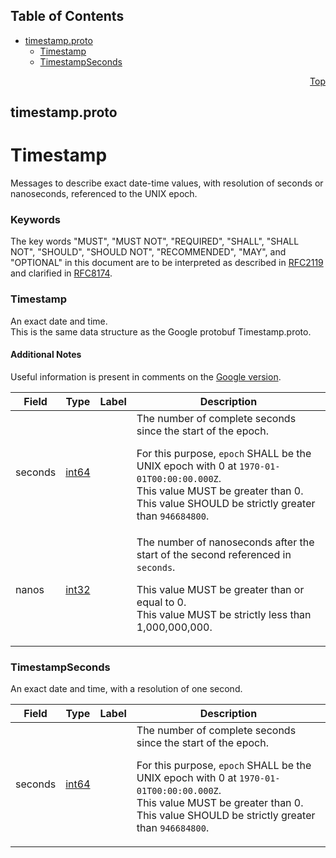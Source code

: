 ## Table of Contents

- [timestamp.proto](#timestamp-proto)
    - [Timestamp](#proto-Timestamp)
    - [TimestampSeconds](#proto-TimestampSeconds)
  



<a name="timestamp-proto"></a>
<p align="right"><a href="#top">Top</a></p>

## timestamp.proto
# Timestamp
Messages to describe exact date-time values, with resolution of seconds or
nanoseconds, referenced to the UNIX epoch.

### Keywords
The key words "MUST", "MUST NOT", "REQUIRED", "SHALL", "SHALL NOT",
"SHOULD", "SHOULD NOT", "RECOMMENDED", "MAY", and "OPTIONAL" in this
document are to be interpreted as described in
[RFC2119](https://www.ietf.org/rfc/rfc2119) and clarified in
[RFC8174](https://www.ietf.org/rfc/rfc8174).


<a name="proto-Timestamp"></a>

### Timestamp
An exact date and time.<br/>
This is the same data structure as the Google protobuf Timestamp.proto.

#### Additional Notes
Useful information is present in comments on the
[Google version](https://github.com/google/protobuf/blob/master/src/google/protobuf/timestamp.proto).


| Field | Type | Label | Description |
| ----- | ---- | ----- | ----------- |
| seconds | [int64](#int64) |  | The number of complete seconds since the start of the epoch. <p> For this purpose, `epoch` SHALL be the UNIX epoch with 0 at `1970-01-01T00:00:00.000Z`.<br/> This value MUST be greater than 0.<br/> This value SHOULD be strictly greater than `946684800`. |
| nanos | [int32](#int32) |  | The number of nanoseconds after the start of the second referenced in `seconds`. <p> This value MUST be greater than or equal to 0.<br/> This value MUST be strictly less than 1,000,000,000. |






<a name="proto-TimestampSeconds"></a>

### TimestampSeconds
An exact date and time, with a resolution of one second.


| Field | Type | Label | Description |
| ----- | ---- | ----- | ----------- |
| seconds | [int64](#int64) |  | The number of complete seconds since the start of the epoch. <p> For this purpose, `epoch` SHALL be the UNIX epoch with 0 at `1970-01-01T00:00:00.000Z`.<br/> This value MUST be greater than 0.<br/> This value SHOULD be strictly greater than `946684800`. |





 <!-- end messages -->

 <!-- end enums -->

 <!-- end HasExtensions -->

 <!-- end services -->



